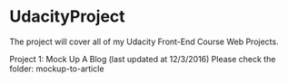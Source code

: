 # UdacityProject
The project will cover all of my Udacity Front-End Course Web Projects.

Project 1: Mock Up A Blog (last updated at 12/3/2016)
           Please check the folder: mockup-to-article

